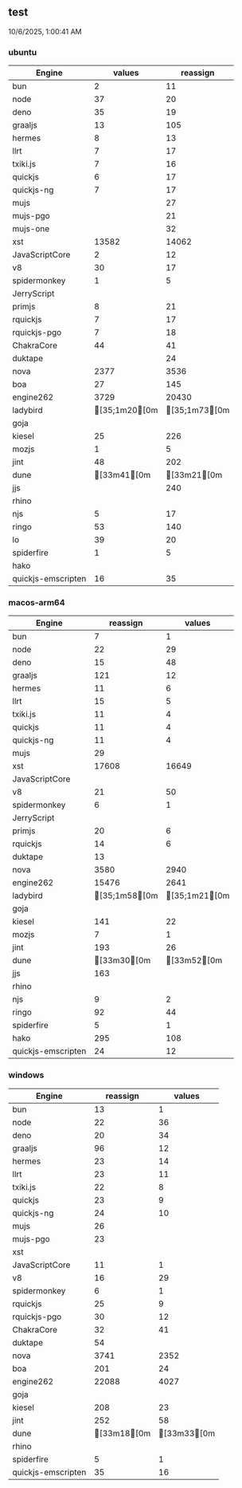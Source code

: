 
## test
10/6/2025, 1:00:41 AM

### ubuntu
| Engine | values | reassign |
| --- | --- | --- |
| bun | 2 | 11 |
| node | 37 | 20 |
| deno | 35 | 19 |
| graaljs | 13 | 105 |
| hermes | 8 | 13 |
| llrt | 7 | 17 |
| txiki.js | 7 | 16 |
| quickjs | 6 | 17 |
| quickjs-ng | 7 | 17 |
| mujs |  | 27 |
| mujs-pgo |  | 21 |
| mujs-one |  | 32 |
| xst | 13582 | 14062 |
| JavaScriptCore | 2 | 12 |
| v8 | 30 | 17 |
| spidermonkey | 1 | 5 |
| JerryScript |  |  |
| primjs | 8 | 21 |
| rquickjs | 7 | 17 |
| rquickjs-pgo | 7 | 18 |
| ChakraCore | 44 | 41 |
| duktape |  | 24 |
| nova | 2377 | 3536 |
| boa | 27 | 145 |
| engine262 | 3729 | 20430 |
| ladybird | [35;1m20[0m | [35;1m73[0m |
| goja |  |  |
| kiesel | 25 | 226 |
| mozjs | 1 | 5 |
| jint | 48 | 202 |
| dune | [33m41[0m | [33m21[0m |
| jjs |  | 240 |
| rhino |  |  |
| njs | 5 | 17 |
| ringo | 53 | 140 |
| lo | 39 | 20 |
| spiderfire | 1 | 5 |
| hako |  |  |
| quickjs-emscripten | 16 | 35 |
### macos-arm64
| Engine | reassign | values |
| --- | --- | --- |
| bun | 7 | 1 |
| node | 22 | 29 |
| deno | 15 | 48 |
| graaljs | 121 | 12 |
| hermes | 11 | 6 |
| llrt | 15 | 5 |
| txiki.js | 11 | 4 |
| quickjs | 11 | 4 |
| quickjs-ng | 11 | 4 |
| mujs | 29 |  |
| xst | 17608 | 16649 |
| JavaScriptCore |  |  |
| v8 | 21 | 50 |
| spidermonkey | 6 | 1 |
| JerryScript |  |  |
| primjs | 20 | 6 |
| rquickjs | 14 | 6 |
| duktape | 13 |  |
| nova | 3580 | 2940 |
| engine262 | 15476 | 2641 |
| ladybird | [35;1m58[0m | [35;1m21[0m |
| goja |  |  |
| kiesel | 141 | 22 |
| mozjs | 7 | 1 |
| jint | 193 | 26 |
| dune | [33m30[0m | [33m52[0m |
| jjs | 163 |  |
| rhino |  |  |
| njs | 9 | 2 |
| ringo | 92 | 44 |
| spiderfire | 5 | 1 |
| hako | 295 | 108 |
| quickjs-emscripten | 24 | 12 |
### windows
| Engine | reassign | values |
| --- | --- | --- |
| bun | 13 | 1 |
| node | 22 | 36 |
| deno | 20 | 34 |
| graaljs | 96 | 12 |
| hermes | 23 | 14 |
| llrt | 23 | 11 |
| txiki.js | 22 | 8 |
| quickjs | 23 | 9 |
| quickjs-ng | 24 | 10 |
| mujs | 26 |  |
| mujs-pgo | 23 |  |
| xst |  |  |
| JavaScriptCore | 11 | 1 |
| v8 | 16 | 29 |
| spidermonkey | 6 | 1 |
| rquickjs | 25 | 9 |
| rquickjs-pgo | 30 | 12 |
| ChakraCore | 32 | 41 |
| duktape | 54 |  |
| nova | 3741 | 2352 |
| boa | 201 | 24 |
| engine262 | 22088 | 4027 |
| goja |  |  |
| kiesel | 208 | 23 |
| jint | 252 | 58 |
| dune | [33m18[0m | [33m33[0m |
| rhino |  |  |
| spiderfire | 5 | 1 |
| quickjs-emscripten | 35 | 16 |
